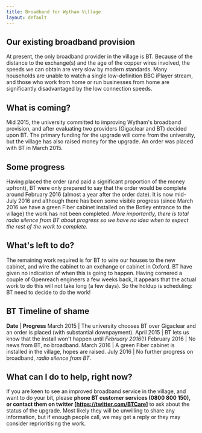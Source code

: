 ```yaml
---
title: Broadband for Wytham Village
layout: default
---
```


## Our existing broadband provision

At present, the only broadband provider in the village is BT. Because of the distance to the
exchange(s) and the age of the copper wires involved, the speeds we can obtain are very slow
by modern standards. Many households are unable to watch a single low-definition BBC iPlayer stream,
and those who work from home or run businesses from home are significantly disadvantaged by the low
connection speeds.

## What is coming?

Mid 2015, the university committed to improving Wytham's broadband provision, and after evaluating
two providers (Gigaclear and BT) decided upon BT. The primary funding for the upgrade will come
from the university, but the village has also raised money for the upgrade. An order was placed
with BT in March 2015.

## Some progress

Having placed the order (and paid a significant proportion of the money upfront), BT were only
prepared to say that the order would be complete around February 2016 (almost a year after the order
date). It is now mid-July 2016 and although there has been some visible progress (since March 2016
we have a green Fiber cabinet installed on the Botley entrance to the village) the work has not
been completed. *More importantly, there is total radio silence from BT about progress so we have no
idea when to expect the rest of the work to complete.*

## What's left to do?

The remaining work required is for BT to wire our houses to the new cabinet, and wire the cabinet
to an exchange or cabinet in Oxford. BT have given no indication of when this is going to happen.
Having cornered a couple of Openreach engineers a few weeks back, it appears that the actual work
to do this will not take long (a few days). So the holdup is scheduling: BT need to decide to do
the work!

## BT Timeline of shame

__Date__ | __Progress__
March 2015 | The university chooses BT over Gigaclear and an order is placed (with substantial downpayment).
April 2015 | BT lets us know that the install won't happen until *February 2016*(!)
February 2016 | No news from BT, no broadband.
March 2016 | A green Fiber cabinet is installed in the village, hopes are raised.
July 2016 | No further progress on broadband, *radio silence from BT*.

## What can I do to help, right now?

If you are keen to see an improved broadband service in the village, and want to do your bit,
please __phone BT customer services (0800 800 150), or contact them on
twitter [https://twitter.com/BTCare]__ to ask about the status of the upgrade. Most likely they
will be unwilling to share any information, but if enough people call, we may get a reply or they
may consider reprioritising the work.

